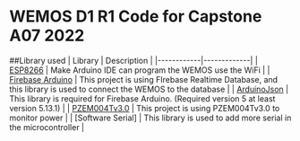 WEMOS D1 R1 Code for Capstone A07 2022
================

##Library used
| Library    | Description |
|------------|-------------|
| [ESP8266](https://github.com/esp8266/Arduino) | Make Arduino IDE can program the WEMOS use the WiFi |
| [Firebase Arduino](https://github.com/FirebaseExtended/firebase-arduino) | This project is using FIrebase Realtime Database, and this library is used to connect the WEMOS to the database |
| [ArduinoJson](https://github.com/bblanchon/ArduinoJson) | This library is required for Firebase Arduino. (Required version 5 at least version 5.13.1) |
| [PZEM004Tv3.0](https://github.com/mandulaj/PZEM-004T-v30/blob/master/LINKS.md) | This project is using PZEM004Tv3.0 to monitor power |
| [Software Serial] | This library is used to add more serial in the microcontroller |